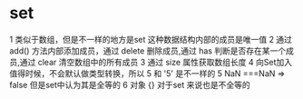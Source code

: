 # set 
  1 类似于数组，但是不一样的地方是set 这种数据结构内部的成员是唯一值
  2 通过 add() 方法内部添加成员，通过 delete 删除成员,通过 has 判断是否存在某一个成员,通过 clear 清空数组中的所有成员
  3 通过 size 属性获取数组长度
  4 向Set加入值得时候，不会默认做类型转换，所以 5 和 '5' 是不一样的
  5 NaN ===NaN => false 但是set中认为其是全等的
  6 对象 {} 对于set 来说也是不全等的